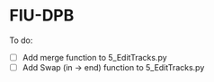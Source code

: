 # FIU-DPB

To do:
- [ ] Add merge function to 5_EditTracks.py
- [ ] Add Swap (in -> end) function to 5_EditTracks.py
